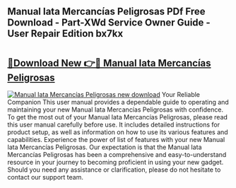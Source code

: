 ## Manual Iata Mercancías Peligrosas PDf Free Download - Part-XWd Service Owner Guide - User Repair Edition bx7kx

# <h2><a href="http://bc44602.oget.top/?id=Manual+Iata+Mercanc%c3%adas+Peligrosas">🔗Download New 👉🔴 Manual Iata Mercancías Peligrosas</a></h2>

[![Manual Iata Mercancías Peligrosas new download](https://i.imgur.com/5g1atiW.png)](http://bc44602.oget.top/?id=Manual+Iata+Mercanc%c3%adas+Peligrosas)
Your Reliable Companion This user manual provides a dependable guide to operating and maintaining your new Manual Iata Mercancías Peligrosas with confidence. To get the most out of your Manual Iata Mercancías Peligrosas, please read this user manual carefully before use. It includes detailed instructions for product setup, as well as information on how to use its various features and capabilities. Experience the power of list of features with your new Manual Iata Mercancías Peligrosas. Our expectation is that the Manual Iata Mercancías Peligrosas has been a comprehensive and easy-to-understand resource in your journey to becoming proficient in using your new gadget. Should you need any assistance or clarification, please do not hesitate to contact our support team.
